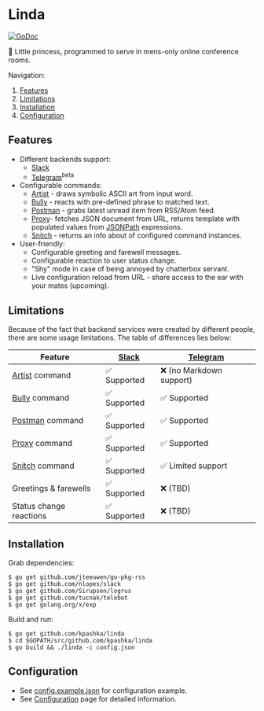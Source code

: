 # Linda

[![GoDoc](https://godoc.org/github.com/kpashka/linda?status.svg)](https://godoc.org/github.com/kpashka/linda)

:princess: Little princess, programmed to serve in mens-only online conference rooms.

Navigation:

1. [Features](#features)
1. [Limitations](#limitations)
1. [Installation](#installation)
1. [Configuration](#configuration)

## Features

* Different backends support:
	* [Slack](https://api.slack.com/bot-users)
	* [Telegram](https://core.telegram.org/bots)<sup>beta</sup> 
* Configurable commands:
	* [Artist](command/artist) - draws symbolic ASCII art from input word.
	* [Bully](command/bully) - reacts with pre-defined phrase to matched text.
	* [Postman](command/postman) - grabs latest unread item from RSS/Atom feed.
	* [Proxy](command/proxy)- fetches JSON document from URL, returns template with populated values from [JSONPath](https://github.com/NodePrime/jsonpath#path-syntax) expressions.
	* [Snitch](command/snitch) - returns an info about of configured command instances.
* User-friendly:
	* Configurable greeting and farewell messages.
	* Configurable reaction to user status change.
	* "Shy" mode in case of being annoyed by chatterbox servant.
	* Live configuration reload from URL - share access to the ear with your mates (upcoming).

## Limitations

Because of the fact that backend services were created by different people, there are some usage limitations. The table of differences lies below:

| Feature                            | [Slack](https://api.slack.com/bot-users) | [Telegram](https://core.telegram.org/bots) |
| ---------------------------------- | ---------------------------------------- | ------------------------------------------ |
| [Artist](command/artist) command   | :white_check_mark: Supported             | :x: (no Markdown support)                  |
| [Bully](command/bully) command     | :white_check_mark: Supported             | :white_check_mark: Supported               |
| [Postman](command/postman) command | :white_check_mark: Supported             | :white_check_mark: Supported               |
| [Proxy](command/proxy) command     | :white_check_mark: Supported             | :white_check_mark: Supported               |
| [Snitch](command/snitch) command   | :white_check_mark: Supported             | :white_check_mark: Limited support         |
| Greetings & farewells              | :white_check_mark: Supported             | :x: (TBD)                                  |
| Status change reactions            | :white_check_mark: Supported             | :x: (TBD)                                  |

## Installation

Grab dependencies:

	$ go get github.com/jteeuwen/go-pkg-rss
	$ go get github.com/nlopes/slack
	$ go get github.com/Sirupsen/logrus
	$ go get github.com/tucnak/telebot
	$ go get golang.org/x/exp

Build and run:

	$ go get github.com/kpashka/linda
	$ cd $GOPATH/src/github.com/kpashka/linda
	$ go build && ./linda -c config.json

## Configuration

* See [config.example.json](config.example.json) for configuration example.
* See [Configuration](https://github.com/kpashka/linda/wiki/Configuration) page for detailed information.
